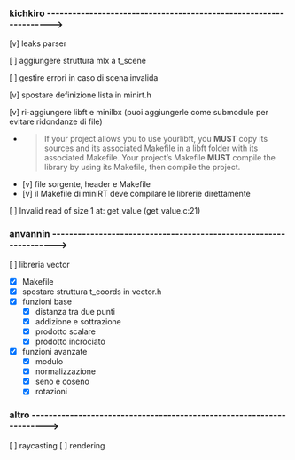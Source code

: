 ### kichkiro ------------------------------------------------------------------>

[v] leaks parser

[ ] aggiungere struttura mlx a t_scene

[ ] gestire errori in caso di scena invalida

[v] spostare definizione lista in minirt.h

[v] ri-aggiungere libft e minilbx (puoi aggiungerle come submodule per evitare ridondanze di file)
- > If your project allows you to use yourlibft, you **MUST** copy its sources and its associated Makefile in a libft folder with its associated Makefile. Your project’s Makefile **MUST** compile the library by using its Makefile, then compile the project.
- [v] file sorgente, header e Makefile
- [v] il Makefile di miniRT deve compilare le librerie direttamente

[ ] Invalid read of size 1 at: get_value (get_value.c:21)

### anvannin ------------------------------------------------------------------>
[ ] libreria vector
- [x] Makefile
- [x] spostare struttura t_coords in vector.h
- [x] funzioni base
	- [x] distanza tra due punti
	- [x] addizione e sottrazione
	- [x] prodotto scalare
	- [x] prodotto incrociato
- [x] funzioni avanzate
	- [x] modulo
	- [x] normalizzazione
	- [x] seno e coseno
	- [x] rotazioni

### altro --------------------------------------------------------------------->
[ ] raycasting
[ ] rendering
